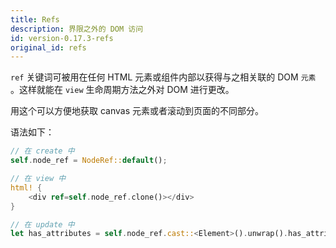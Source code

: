 ```yaml
---
title: Refs
description: 界限之外的 DOM 访问
id: version-0.17.3-refs
original_id: refs
---
```


`ref` 关键词可被用在任何 HTML 元素或组件内部以获得与之相关联的 DOM `元素` 。这样就能在 `view` 生命周期方法之外对 DOM 进行更改。

用这个可以方便地获取 canvas 元素或者滚动到页面的不同部分。

语法如下：

```rust
// 在 create 中
self.node_ref = NodeRef::default();

// 在 view 中
html! {
    <div ref=self.node_ref.clone()></div>
}

// 在 update 中
let has_attributes = self.node_ref.cast::<Element>().unwrap().has_attributes();
```
